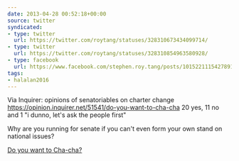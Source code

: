 ```yaml
---
date: 2013-04-28 00:52:18+00:00
source: twitter
syndicated:
- type: twitter
  url: https://twitter.com/roytang/statuses/328310673434099714/
- type: twitter
  url: https://twitter.com/roytang/statuses/328310854963580928/
- type: facebook
  url: https://www.facebook.com/stephen.roy.tang/posts/10152211154278912
tags: 
- halalan2016
---
```


Via Inquirer: opinions of senatoriables on charter change https://opinion.inquirer.net/51541/do-you-want-to-cha-cha 20 yes, 11 no and 1 "i dunno, let's ask the people first"

Why are you running for senate if you can't even form your own stand on national issues?

[Do you want to Cha-cha?](http://opinion.inquirer.net/51541/do-you-want-to-cha-cha)